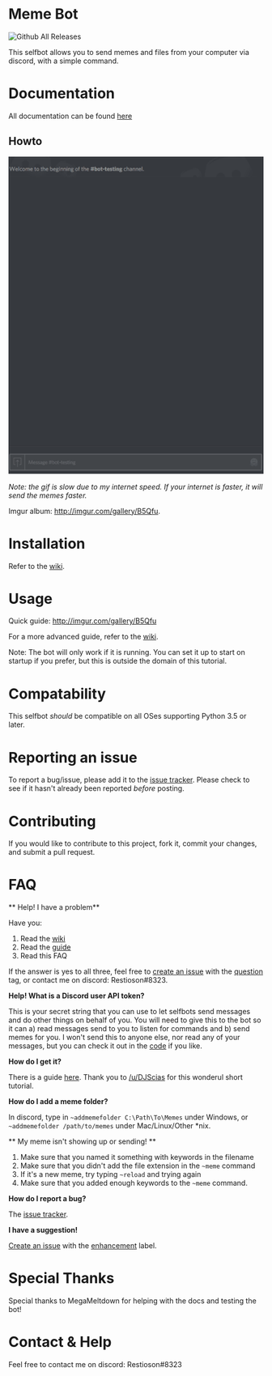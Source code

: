 # Meme Bot

![Github All Releases](https://img.shields.io/github/downloads/restioson/meme-bot/total.svg)

This selfbot allows you to send memes and files from your computer via discord, with a simple command.

# Documentation
All documentation can be found [here](https://github.com/Restioson/meme-bot/wiki)

## Howto
![Howto gif](https://raw.githubusercontent.com/Restioson/meme-bot/master/meme-bot.gif "Demonstration showing how to send memes using the meme bot")

*Note: the gif is slow due to my internet speed. If your internet is faster, it will send the memes faster.*

Imgur album: http://imgur.com/gallery/B5Qfu.

# Installation

Refer to the [wiki](https://github.com/Restioson/meme-bot/wiki/Installation).

# Usage

Quick guide: http://imgur.com/gallery/B5Qfu

For a more advanced guide, refer to the [wiki](https://github.com/Restioson/meme-bot/wiki/Commands).

Note: The bot will only work if it is running. You can set it up to start on startup if you prefer, but this is outside the domain of this tutorial.

# Compatability
This selfbot *should* be compatible on all OSes supporting Python 3.5 or later.

# Reporting an issue
To report a bug/issue, please add it to the [issue tracker](https://github.com/Restioson/meme-bot/issues). Please check to see if it hasn't already been reported *before* posting.

# Contributing
If you would like to contribute to this project, fork it, commit your changes, and submit a pull request.

# FAQ
** Help! I have a problem**

Have you:
1. Read the [wiki](https://github.com/Restioson/meme-bot/wiki/Commands)
2. Read the [guide](http://imgur.com/gallery/B5Qfu)
3. Read this FAQ

If the answer is yes to all three, feel free to [create an issue](https://github.com/Restioson/meme-bot/issues/new) with the [question](https://github.com/Restioson/meme-bot/labels/question) tag, or contact me on discord: Restioson#8323.

**Help! What is a Discord user API token?**

This is your secret string that you can use to let selfbots send messages and do other things on behalf of you. You will need to give this to the bot so it can a) read messages send to you to listen for commands and b) send memes for you. I won't send this to anyone else, nor read any of your messages, but you can check it out in the [code](https://github.com/Restioson/meme-bot/blob/master/meme-bot.py#L41) if you like.

**How do I get it?**

There is a guide [here](https://www.reddit.com/r/discordapp/comments/5ncwpv/localstorage_missing/dcalpi1/). Thank you to [/u/DJScias](https://www.reddit.com/user/DJScias) for this wonderul short tutorial.

**How do I add a meme folder?**

In discord, type in `~addmemefolder C:\Path\To\Memes` under Windows, or `~addmemefolder /path/to/memes` under Mac/Linux/Other *nix.

** My meme isn't showing up or sending! **
1. Make sure that you named it something with keywords in the filename
2. Make sure that you didn't add the file extension in the `~meme` command
3. If it's a new meme, try typing `~reload` and trying again
4. Make sure that you added enough keywords to the `~meme` command.

**How do I report a bug?**

The [issue tracker](https://github.com/Restioson/meme-bot/issues).

**I have a suggestion!**

[Create an issue](https://github.com/Restioson/meme-bot/issues) with the [enhancement](https://github.com/Restioson/meme-bot/labels/enhancement) label.

# Special Thanks
Special thanks to MegaMeltdown for helping with the docs and testing the bot!

# Contact & Help

Feel free to contact me on discord: Restioson#8323
